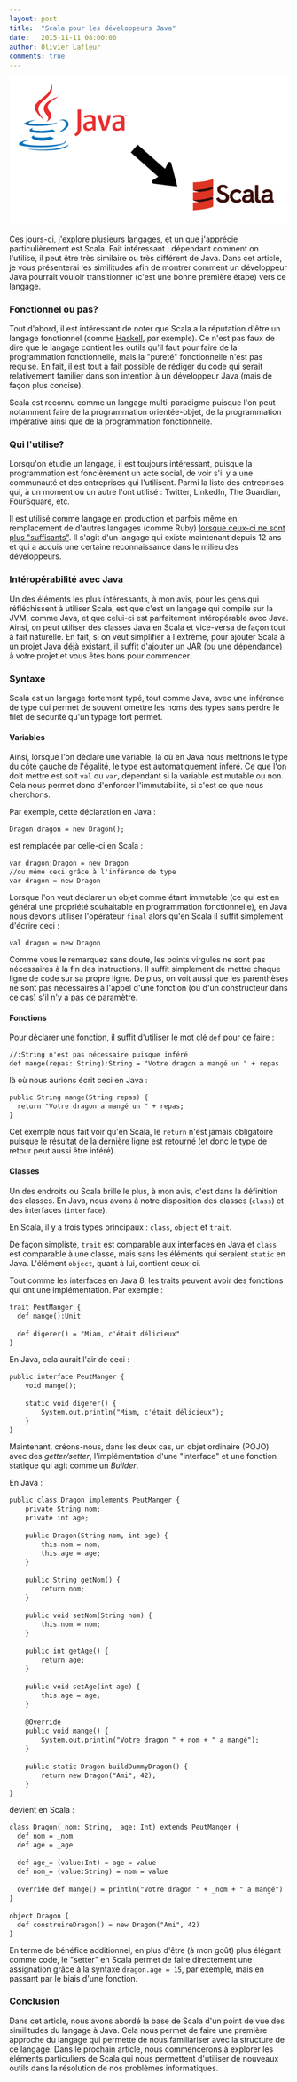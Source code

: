 ```yaml
---
layout: post
title:  "Scala pour les développeurs Java"
date:   2015-11-11 08:00:00
author: Olivier Lafleur
comments: true
---
```


![Logo de Scala](/images/header-scala.png)

Ces jours-ci, j'explore plusieurs langages, et un que j'apprécie particulièrement
est Scala. Fait intéressant : dépendant comment on l'utilise, il peut être très
similaire ou très différent de Java. Dans cet article, je vous présenterai les
similitudes afin de montrer comment un développeur Java pourrait vouloir
transitionner (c'est une bonne première étape) vers ce langage.

### Fonctionnel ou pas?
Tout d'abord, il est intéressant de noter que Scala a la réputation d'être un
langage fonctionnel (comme [Haskell](https://www.haskell.org), par exemple).
Ce n'est pas faux de dire que le langage contient les outils qu'il faut pour faire de la programmation
fonctionnelle, mais la "pureté" fonctionnelle n'est pas requise. En fait, il
est tout à fait possible de rédiger du code qui serait relativement familier dans son intention
à un développeur Java (mais de façon plus concise).

Scala est reconnu comme un langage multi-paradigme puisque l'on peut notamment faire de la programmation
orientée-objet, de la programmation impérative ainsi que de la programmation
fonctionnelle.

### Qui l'utilise?
Lorsqu'on étudie un langage, il est toujours intéressant, puisque la programmation
est foncièrement un acte social, de voir s'il y a une communauté et des
entreprises qui l'utilisent. Parmi la liste des entreprises qui, à un moment
ou un autre l'ont utilisé : Twitter, LinkedIn, The Guardian, FourSquare, etc.

Il est utilisé comme langage en production et parfois même en remplacement
de d'autres langages (comme Ruby)
[lorsque ceux-ci ne sont plus "suffisants"](https://www.quora.com/Why-did-twitter-move-away-from-Ruby-on-Rails/answer/Benjamin-Darfler).
Il s'agit d'un langage qui existe
maintenant depuis 12 ans et qui a acquis une certaine reconnaissance dans le
milieu des développeurs.

### Intéropérabilité avec Java
Un des éléments les plus intéressants, à mon avis, pour les gens qui réfléchissent à utiliser
Scala, est que c'est un langage qui compile sur la JVM, comme Java, et que celui-ci
est parfaitement intéropérable avec Java. Ainsi, on peut utiliser des classes
Java en Scala et vice-versa de façon tout à fait naturelle. En fait, si on
veut simplifier à l'extrême, pour ajouter Scala à un projet Java déjà existant,
il suffit d'ajouter un JAR (ou une dépendance) à votre projet et vous
êtes bons pour commencer.


### Syntaxe
Scala est un langage fortement typé, tout comme Java, avec une inférence de type
qui permet de souvent omettre les noms des types sans perdre le filet de sécurité qu'un
typage fort permet.

#### Variables
Ainsi, lorsque l'on déclare une variable, là où en Java nous mettrions le type
du côté gauche de l'égalité, le type est automatiquement inféré. Ce que l'on doit
mettre est soit `val` ou `var`, dépendant si la variable est mutable ou non.
Cela nous permet donc d'enforcer l'immutabilité, si c'est ce que nous cherchons.

Par exemple, cette déclaration en Java :
<pre><code class="java">Dragon dragon = new Dragon();
</code></pre>
est remplacée par celle-ci en Scala :
<pre><code class="scala">var dragon:Dragon = new Dragon
//ou même ceci grâce à l'inférence de type
var dragon = new Dragon
</code></pre>

Lorsque l'on veut déclarer un objet comme étant immutable (ce qui est en
général une propriété souhaitable en programmation fonctionnelle), en Java
nous devons utiliser l'opérateur `final` alors qu'en Scala il suffit simplement
d'écrire ceci :
<pre><code class="scala">val dragon = new Dragon
</code></pre>

Comme vous le remarquez sans doute, les points virgules ne sont pas nécessaires
à la fin des instructions. Il suffit simplement de mettre chaque ligne de code
sur sa propre ligne. De plus, on voit aussi que les parenthèses ne sont pas
nécessaires à l'appel d'une fonction (ou d'un constructeur dans ce cas) s'il
n'y a pas de paramètre.

#### Fonctions
Pour déclarer une fonction, il suffit d'utiliser le mot clé `def` pour ce faire :
<pre><code class="scala">//:String n'est pas nécessaire puisque inféré
def mange(repas: String):String = "Votre dragon a mangé un " + repas
</code></pre>

là où nous aurions écrit ceci en Java :
<pre><code class="java">public String mange(String repas) {
  return "Votre dragon a mangé un " + repas;
}
</code></pre>

Cet exemple nous fait voir qu'en Scala, le `return` n'est jamais obligatoire
puisque le résultat de la dernière ligne est retourné (et donc le type de retour
  peut aussi être inféré).

#### Classes
Un des endroits ou Scala brille le plus, à mon avis, c'est dans la définition des
classes. En Java, nous avons à notre disposition des classes (`class`) et des
interfaces (`interface`).

En Scala, il y a trois types principaux : `class`, `object` et `trait`.

De façon simpliste, `trait` est comparable aux interfaces en Java et `class`
est comparable à une classe,
mais sans les éléments qui seraient `static` en Java. L'élément `object`, quant
à lui, contient ceux-ci.

Tout comme les interfaces en Java 8, les traits peuvent avoir des fonctions qui
ont une implémentation. Par exemple :
<pre><code class="scala">trait PeutManger {
  def mange():Unit

  def digerer() = "Miam, c'était délicieux"
}
</code></pre>

En Java, cela aurait l'air de ceci :
<pre><code class="java">public interface PeutManger {
    void mange();

    static void digerer() {
        System.out.println("Miam, c'était délicieux");
    }
}
</code></pre>

Maintenant, créons-nous, dans les deux cas, un objet ordinaire (POJO) avec des
*getter/setter*, l'implémentation d'une "interface" et une fonction statique
qui agit comme un *Builder*.

En Java :
<pre><code class="java">public class Dragon implements PeutManger {
    private String nom;
    private int age;

    public Dragon(String nom, int age) {
        this.nom = nom;
        this.age = age;
    }

    public String getNom() {
        return nom;
    }

    public void setNom(String nom) {
        this.nom = nom;
    }

    public int getAge() {
        return age;
    }

    public void setAge(int age) {
        this.age = age;
    }

    @Override
    public void mange() {
        System.out.println("Votre dragon " + nom + " a mangé");
    }

    public static Dragon buildDummyDragon() {
        return new Dragon("Ami", 42);
    }
}
</code></pre>

devient en Scala :

<pre><code class="scala">class Dragon(_nom: String, _age: Int) extends PeutManger {
  def nom = _nom
  def age = _age

  def age_= (value:Int) = age = value
  def nom_= (value:String) = nom = value

  override def mange() = println("Votre dragon " + _nom + " a mangé")
}

object Dragon {
  def construireDragon() = new Dragon("Ami", 42)
}
</code></pre>

En terme de bénéfice additionnel, en plus d'être (à mon goût) plus élégant comme
code, le "setter" en Scala permet de faire directement une assignation grâce à
la syntaxe `dragon.age = 15`, par exemple, mais en passant par le biais d'une
fonction.

### Conclusion
Dans cet article, nous avons abordé la base de Scala d'un point de vue des
similitudes du langage à Java. Cela nous permet de faire une première approche
du langage qui permette de nous familiariser avec la structure de ce langage.
Dans le prochain article, nous commencerons à explorer les éléments particuliers
de Scala qui nous permettent d'utiliser de nouveaux outils dans la résolution
de nos problèmes informatiques.
